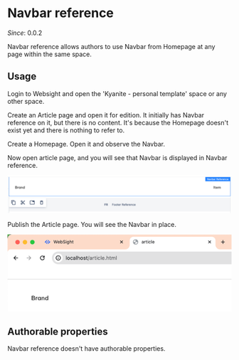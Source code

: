 # Navbar reference

_Since_: 0.0.2

Navbar reference allows authors to use Navbar from Homepage at any page within the same space. 

<!--
It works as an <a href="../../fragment">Experience fragment</a>, with Homepage Navbar serving as a reference.
For usual fragment you would create an Experience Fragment page and publish it separately,
but Navbar reference content is published along with Homepage.
Since v.0.4.21 you don't need to republish the page after Navbar has changed. 
You publish the Homepage and Navbar reference is automatically updated on every published page.
The only limit is you must create Homepage first, otherwise there is nothing to refer to.
-->

## Usage

Login to Websight and open the 'Kyanite - personal template' space or any other space.

Create an Article page and open it for edition. 
It initially has Navbar reference on it, but there is no content.
It's because the Homepage doesn't exist yet and there is nothing to refer to.

<!--
It initially has Navbar reference on it, but the message says that there is no content referenced.
It's true, because the Homepage doesn't exist yet.
<p align="center" width="100%">
    <img class="image--with-border" src="./_images/navbar-reference-content-not-set.png" 
         alt="navbar-reference-content-not-set">
</p>
-->

Create a Homepage. Open it and observe the Navbar.

Now open article page, and you will see that Navbar is displayed in Navbar reference.

<p align="center" width="100%">
    <img class="image--with-border" src="./_images/navbar-reference-content-set.png" 
         alt="navbar-reference-content-set">
</p>

<!--
If you now publish the article page, you will not see Navbar there. **That's because we haven't published the Homepage yet**.
<p align="center" width="100%">
    <img class="image--with-border" src="./_images/navbar-reference-content-not-published.png" 
         alt="navbar-reference-content-not-published">
</p>
Publish the Homepage and refresh the published article page. You will see the Navbar in place.
<p align="center" width="100%">
    <img class="image--with-border" src="./_images/navbar-reference-content-published.png" 
         alt="navbar-reference-content-published">
</p>
Open the Homepage again. Add some content to Navbar, or just change its visual property. 
In this example we've changed 'variant' property from 'None' to 'Primary' - visual difference is obvious.
Republish the Homepage.
Refresh the published article page. You will see that Navbar has changed, although we didn't republish the article page.
<p align="center" width="100%">
    <img class="image--with-border" src="./_images/navbar-reference-content-republished.png" 
         alt="navbar-reference-content-republished">
</p>
-->

Publish the Article page. You will see the Navbar in place.
<p align="center" width="100%">
    <img class="image--with-border" src="./_images/navbar-reference-content-published.png" 
         alt="navbar-reference-content-published">
</p>


## Authorable properties

Navbar reference doesn't have authorable properties.
